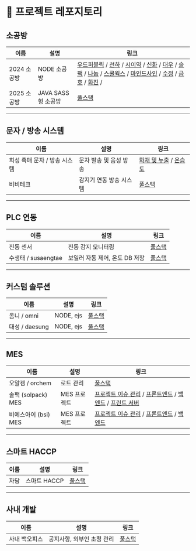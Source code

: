 # 🔗 프로젝트 레포지토리

## 소공방

| 이름 | 설명 | 링크 |
|------|------|------|
| 2024 소공방 | NODE 소공방 | [우드퍼블릭](https://github.com/enb-solution/woodpublic) / [천하](https://github.com/enb-solution/cheonha) / [시이약](https://github.com/enb-solution/siiyak) / [신화](https://github.com/enb-solution/sinhwa) / [대우](https://github.com/enb-solution/daewoo) / [솔팩](https://github.com/enb-solution/solpack) / [나눔](https://github.com/enb-solution/nanum) / [스쿨웍스](https://github.com/enb-solution/schoolworks) / [마인드사인](https://github.com/enb-solution/mindsign) / [수정](https://github.com/enb-solution/sujung) / [금호](https://github.com/enb-solution/kumho) / [화진](https://github.com/enb-solution/hwajin) /   |
| 2025 소공방 | JAVA SASS형 소공방 | [풀스택](https://github.com/enb-solution/enb-solution) |

---

## 문자 / 방송 시스템

| 이름 | 설명 | 링크 |
|------|------|------|
| 희성 촉매 문자 / 방송 시스템 | 문자 발송 및 음성 방송  | [화재 및 누출](https://github.com/enb-solution/heesung) / [온습도](https://github.com/enb-solution/heesung-heat) |
| 비비테크 | 감지기 연동 방송 시스템  | [풀스택](https://github.com/enb-solution/bbtech) |

---

## PLC 연동
| 이름 | 설명 | 링크 |
|------|------|------|
| 진동 센서 | 진동 감지 모니터링  | [풀스택](https://github.com/enb-solution/wave-sensor) |
| 수생태 / susaengtae| 보일러 자동 제어, 온도 DB 저장  | [풀스택](https://github.com/enb-solution/susaengtae) |

---

## 커스텀 솔루션
| 이름 | 설명 | 링크 |
|------|------|------|
| 옴니 / omni | NODE, ejs  | [풀스택](https://github.com/enb-solution/omni) |
| 대성 / daesung | NODE, ejs  | [풀스택](https://github.com/enb-solution/daesung) |

---

## MES
| 이름 | 설명 | 링크 |
|------|------|------|
| 오알켐 / orchem| 로트 관리  | [풀스택](https://github.com/enb-solution/orchem) |
| 솔팩 (solpack) MES | MES 프로젝트 | [프로젝트 이슈 관리](https://github.com/enb-solution/solpack-overview) / [프론트엔드](https://github.com/enb-solution/Solpack_FrontEnd) / [백엔드](https://github.com/enb-solution/solpack-Backend)  / [프린트 서버](https://github.com/enb-solution/solpack-print) |
| 비에스아이 (bsi) MES | MES 프로젝트 | [프로젝트 이슈 관리](https://github.com/enb-solution/bsi-overview) / [프론트엔드](https://github.com/enb-solution/bsi-frontend) / [백엔드](https://github.com/enb-solution/bsi-backend)  |

---

## 스마트 HACCP
| 이름 | 설명 | 링크 |
|------|------|------|
| 자담 | 스마트 HACCP  | [풀스택](https://github.com/enb-solution/jadam) |

---

## 사내 개발
| 이름 | 설명 | 링크 |
|------|------|------|
| 사내 백오피스 | 공지사항, 외부인 초청 관리  | [풀스택](https://github.com/enb-solution/enb-backoffice) |
